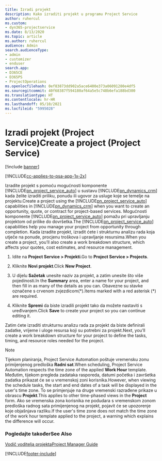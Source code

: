 ```yaml
---
title: Izradi projekt
description: Kako izraditi projekt u programu Project Service
author: ruhercul
ms.custom:
- dyn365-projectservice
ms.date: 8/13/2020
ms.topic: article
ms.author: ruhercul
audience: Admin
search.audienceType:
- admin
- customizer
- enduser
search.app:
- D365CE
- D365PS
- ProjectOperations
ms.openlocfilehash: 0ef83873dd902a5ace6400e373a06091280e4df5
ms.sourcegitcommit: 40f68387f594180af64a5e5c748b6efa188bd300
ms.translationtype: HT
ms.contentlocale: hr-HR
ms.lasthandoff: 05/10/2021
ms.locfileid: "5995028"
---
```

# <a name="create-a-project-project-service"></a><span data-ttu-id="4bb1e-103">Izradi projekt (Project Service)</span><span class="sxs-lookup"><span data-stu-id="4bb1e-103">Create a project (Project Service)</span></span>

[!include [banner](../includes/psa-now-project-operations.md)]

[!INCLUDE[cc-applies-to-psa-app-1x-2x](../includes/cc-applies-to-psa-app-1x-2x.md)]

<span data-ttu-id="4bb1e-104">Izradite projekt s pomoću mogućnosti komponente [!INCLUDE[pn_project_service_auto](../includes/pn-project-service-auto.md)] u sustavu [!INCLUDE[pn_dynamics_crm](../includes/pn-dynamics-crm.md)] kada želite izraditi priliku, ponudu ili ugovor za usluge koje se temelje na projektu.</span><span class="sxs-lookup"><span data-stu-id="4bb1e-104">Create a project using the [!INCLUDE[pn_project_service_auto](../includes/pn-project-service-auto.md)] capabilities in [!INCLUDE[pn_dynamics_crm](../includes/pn-dynamics-crm.md)] when you want to create an opportunity, quote, or contract for project-based services.</span></span> <span data-ttu-id="4bb1e-105">Mogućnosti komponente [!INCLUDE[pn_project_service_auto](../includes/pn-project-service-auto.md)] pomažu pri upravljanju projektom od prilike do dovršetka.</span><span class="sxs-lookup"><span data-stu-id="4bb1e-105">The [!INCLUDE[pn_project_service_auto](../includes/pn-project-service-auto.md)] capabilities help you manage your project from opportunity through completion.</span></span> <span data-ttu-id="4bb1e-106">Kada izradite projekt, izradit ćete i strukturnu analizu rada koja utječe na ponude, procjenu troškova i upravljanje resursima.</span><span class="sxs-lookup"><span data-stu-id="4bb1e-106">When you create a project, you’ll also create a work breakdown structure, which affects your quotes, cost estimates, and resource management.</span></span>  
  
1.  <span data-ttu-id="4bb1e-107">Idite na **Project Service > Projekti**.</span><span class="sxs-lookup"><span data-stu-id="4bb1e-107">Go to **Project Service > Projects**.</span></span>  
  
2.  <span data-ttu-id="4bb1e-108">Kliknite **Novi projekt**.</span><span class="sxs-lookup"><span data-stu-id="4bb1e-108">Click **New Project**.</span></span>  
  
3.  <span data-ttu-id="4bb1e-109">U dijelu **Sažetak** unesite naziv za projekt, a zatim unesite što više pojedinosti.</span><span class="sxs-lookup"><span data-stu-id="4bb1e-109">In the **Summary** area, enter a name for your project, and then fill in as many of the details as you can.</span></span> <span data-ttu-id="4bb1e-110">Obavezne su stavke označene s crvenom zvjezdicom(\*).</span><span class="sxs-lookup"><span data-stu-id="4bb1e-110">Items marked with a red asterisk (\*) are required.</span></span>  
  
4.  <span data-ttu-id="4bb1e-111">Kliknite **Spremi** da biste izradili projekt tako da možete nastaviti s uređivanjem.</span><span class="sxs-lookup"><span data-stu-id="4bb1e-111">Click **Save** to create your project so you can continue editing it.</span></span>  
  
<span data-ttu-id="4bb1e-112">Zatim ćete izraditi strukturnu analizu rada za projekt da biste definirali zadatke, vrijeme i uloge resursa koji su potrebni za projekt.</span><span class="sxs-lookup"><span data-stu-id="4bb1e-112">Next, you’ll create a work breakdown structure for your project to define the tasks, timing, and resource roles needed for the project.</span></span>  

> [!NOTE]
> <span data-ttu-id="4bb1e-113">Tijekom planiranja, Project Service Automation poštuje vremensku zonu primijenjenog predloška **Radni sat**.</span><span class="sxs-lookup"><span data-stu-id="4bb1e-113">When scheduling, Project Service Automation respects the time zone of the applied **Work Hour** template.</span></span> <span data-ttu-id="4bb1e-114">Međutim, tijekom pregleda zadataka rasporeda, datumi početka i završetka zadatka prikazat će se u vremenskoj zoni korisnika.</span><span class="sxs-lookup"><span data-stu-id="4bb1e-114">However, when viewing the schedule tasks, the start and end dates of a task will be displayed in the user's time zone.</span></span> <span data-ttu-id="4bb1e-115">To se primjenjuje na druge vremenski razrađene prikaze u obrascu **Projekt**.</span><span class="sxs-lookup"><span data-stu-id="4bb1e-115">This applies to other time-phased views in the **Project** form.</span></span> <span data-ttu-id="4bb1e-116">Ako se vremenska zona korisnika ne podudara s vremenskom zonom predloška radnog sata primijenjenog na projekt, pojavit će se upozorenje koje objašnjava razliku.</span><span class="sxs-lookup"><span data-stu-id="4bb1e-116">If the user's time zone does not match the time zone of the work hour template applied to the project, a warning which explains the difference will occur.</span></span> 
  
### <a name="see-also"></a><span data-ttu-id="4bb1e-117">Pogledajte također</span><span class="sxs-lookup"><span data-stu-id="4bb1e-117">See Also</span></span>  
 [<span data-ttu-id="4bb1e-118">Vodič voditelja projekta</span><span class="sxs-lookup"><span data-stu-id="4bb1e-118">Project Manager Guide</span></span>](../psa/project-manager-guide.md)


[!INCLUDE[footer-include](../includes/footer-banner.md)]